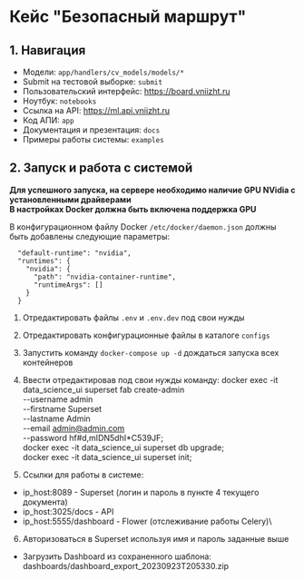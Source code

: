 # Кейс "Безопасный маршрут"

## 1. Навигация

 - Модели: `app/handlers/cv_models/models/*`
 - Submit на тестовой выборке: `submit`
 - Пользовательский интерфейс: https://board.vniizht.ru
 - Ноутбук: `notebooks`
 - Ссылка на API: https://ml.api.vniizht.ru
 - Код АПИ: `app`
 - Документация и презентация: `docs`
 - Примеры работы системы: `examples`



## 2. Запуск и работа с системой

**Для успешного запуска, на сервере необходимо наличие GPU NVidia с установленными драйверами**  
**В настройках Docker должна быть включена поддержка GPU**  

В конфигурационном файлу Docker `/etc/docker/daemon.json` должны быть добавлены следующие параметры:  

```
  "default-runtime": "nvidia",  
  "runtimes": {  
    "nvidia": {  
      "path": "nvidia-container-runtime",  
      "runtimeArgs": []  
    }  
  }  
```
 
1. Отредактировать файлы `.env` и `.env.dev` под свои нужды
2. Отредактировать конфигурационные файлы в каталоге `configs`
3. Запустить команду `docker-compose up -d` дождаться запуска всех контейнеров
4. Ввести отредактировав под свои нужды команду:
docker exec -it data_science_ui superset fab create-admin \
			   --username admin \
			   --firstname Superset \
			   --lastname Admin \
			   --email admin@admin.com \
			   --password hf#d,mIDN5dhI*C539JF; \
docker exec -it data_science_ui superset db upgrade; \
docker exec -it data_science_ui superset init;

5. Ссылки для работы в системе:
 - ip_host:8089 - Superset (логин и пароль в пункте 4 текущего документа)
 - ip_host:3025/docs - API
 - ip_host:5555/dashboard - Flower (отслеживание работы Celery)\
 
6. Авторизоваться в Superset используя имя и пароль заданные выше
 - Загрузить Dashboard из сохраненного шаблона: dashboards/dashboard_export_20230923T205330.zip
